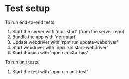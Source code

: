 # Test setup

To run end-to-end tests:
1. Start the server with 'npm start' (from the server repo)
2. Bundle the app with 'npm start'
3. Update webdriver with 'npm run update-webdriver'
4. Start webdriver with 'npm run start-webdriver'
5. Start the test with 'npm run e2e-test'

To run unit tests:
1. Start the test with 'npm run unit-test'
